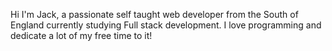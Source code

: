 Hi I'm Jack, a passionate self taught web developer from the South of England currently studying Full stack development. I love programming and dedicate a lot of my free time to it!
<!---
backjelll/backjelll is a ✨ special ✨ repository because its `README.md` (this file) appears on your GitHub profile.
You can click the Preview link to take a look at your changes.
--->

